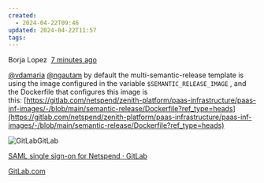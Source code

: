 ```yaml
---
created:
  - 2024-04-22T09:46
updated: 2024-04-22T11:57
tags: 
---
```



Borja Lopez  [7 minutes ago](https://netspendgroup.slack.com/archives/C06MM4FUG00/p1713796747082379?thread_ts=1713511704.020019&cid=C06MM4FUG00)  

[@vdamaria](https://netspendgroup.slack.com/team/U06J9SQSULD) [@ngautam](https://netspendgroup.slack.com/team/U06E9PJ1T9N) by default the multi-semantic-release template is using the image configured in the variable `$SEMANTIC_RELEASE_IMAGE` , and the Dockerfile that configures this image is this: [https://gitlab.com/netspend/zenith-platform/paas-infrastructure/paas-inf-images/-/blob/main/semantic-release/Dockerfile?ref_type=heads](https://gitlab.com/netspend/zenith-platform/paas-infrastructure/paas-inf-images/-/blob/main/semantic-release/Dockerfile?ref_type=heads)

![GitLab](https://slack-imgs.com/?c=1&o1=wi32.he32.si&url=https%3A%2F%2Fgitlab.com%2Fassets%2Fapple-touch-icon-b049d4bc0dd9626f31db825d61880737befc7835982586d015bded10b4435460.png)GitLab

[SAML single sign-on for Netspend · GitLab](https://gitlab.com/netspend/zenith-platform/paas-infrastructure/paas-inf-images/-/blob/main/semantic-release/Dockerfile?ref_type=heads)

[GitLab.com](http://gitlab.com/)